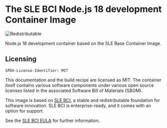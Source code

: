 # The SLE BCI Node.js 18 development Container Image
![Redistributable](https://img.shields.io/badge/Redistributable-Yes-green)

Node.js 18 development container based on the SLE Base Container Image.

## Licensing

`SPDX-License-Identifier: MIT`

This documentation and the build recipe are licensed as MIT.
The container itself contains various software components under various open source licenses listed in the associated
Software Bill of Materials (SBOM).

This image is based on [SLE BCI](https://opensource.suse.com/bci/), a stable and redistributable foundation for software innovation. SLE BCI is enterprise-ready, and it comes with an option for support.

See the [SLE BCI EULA](https://www.suse.com/licensing/eula/#bci) for further information.
